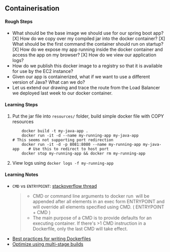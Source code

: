 ## Containerisation

#### Rough Steps
- What should be the base image we should use for our spring boot app?
[X] How do we copy over my compiled jar into the docker container?
[X] What should be the first command the container should run on startup?
[X] How do we expose my app running inside the docker container and access the app on my browser?
[X] How do we view our application logs?
- How do we publish this docker image to a registry so that it is available for use by the EC2 instance?
- Given our app is containerized, what if we want to use a different version of Java? What can we do?
- Let us extend our drawing and trace the route from the Load Balancer we deployed last week to our docker container.

#### Learning Steps
1. Put the jar file into `resources/` folder, build simple docker file with COPY resources

    ```
        docker build -t my-java-app .
        docker run -it -d --name my-running-app my-java-app                 # This seems not supporting port redirection
        docker run -it -d -p 8081:8080 --name my-running-app my-java-app    # Use this to redirect to host port
        docker stop my-running-app && docker rm my-running-app
    ```
2. View logs using `docker logs -f my-running-app`

#### Learning Notes
- `CMD` vs `ENTRYPOINT`:
    [stackoverflow thread](https://stackoverflow.com/questions/21553353/what-is-the-difference-between-cmd-and-entrypoint-in-a-dockerfile)
    > - CMD or command line arguments to docker run <image> will be appended after all elements in an exec form ENTRYPOINT
      and will override all elements specified using CMD. ( ENTRYPOINT + CMD )
    > - The main purpose of a CMD is to provide defaults for an executing container. If there's >1 CMD instruction in a 
      Dockerfile, only the last CMD will take effect.
- [Best practices for writing Dockerfiles](https://docs.docker.com/develop/develop-images/dockerfile_best-practices/)
- [Optimize using multi-stage builds](https://docs.docker.com/develop/develop-images/multistage-build/)